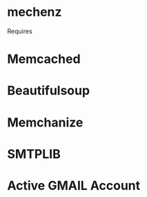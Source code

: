 mechenz
=======

Requires

# Memcached
# Beautifulsoup
# Memchanize
# SMTPLIB
# Active GMAIL Account

